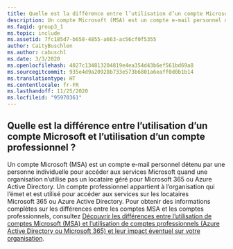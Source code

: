 ```yaml
---
title: Quelle est la différence entre l’utilisation d’un compte Microsoft et l’utilisation d’un compte professionnel ?
description: Un compte Microsoft (MSA) est un compte e-mail personnel détenu par un individu pour accéder aux services Microsoft quand une organisation n’utilise pas...
ms.faqid: group3_1
ms.topic: include
ms.assetid: 7fc185d7-b658-4855-a663-ac56cf0f5355
author: CaityBuschlen
ms.author: cabuschl
ms.date: 3/3/2020
ms.openlocfilehash: 4027c134813204819e4ea354d43b6ef561bd69a8
ms.sourcegitcommit: 935e4d9a20928b733e573b6801a6eaff0d0b1b14
ms.translationtype: HT
ms.contentlocale: fr-FR
ms.lasthandoff: 11/25/2020
ms.locfileid: "95970361"
---
```

## <a name="what-is-the-difference-between-using-a-microsoft-account-vs-work-account"></a>Quelle est la différence entre l’utilisation d’un compte Microsoft et l’utilisation d’un compte professionnel ?

Un compte Microsoft (MSA) est un compte e-mail personnel détenu par une personne individuelle pour accéder aux services Microsoft quand une organisation n’utilise pas un locataire géré pour Microsoft 365 ou Azure Active Directory. Un compte professionnel appartient à l’organisation qui l’émet et est utilisé pour accéder aux services sur les locataires Microsoft 365 ou Azure Active Directory. Pour obtenir des informations complètes sur les différences entre les comptes MSA et les comptes professionnels, consultez [Découvrir les différences entre l’utilisation de comptes Microsoft (MSA) et l’utilisation de comptes professionnels (Azure Active Directory ou Microsoft 365) et leur impact éventuel sur votre organisation](https://aka.ms/MSAvsAAD).
